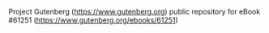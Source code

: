Project Gutenberg (https://www.gutenberg.org) public repository for eBook #61251 (https://www.gutenberg.org/ebooks/61251)
